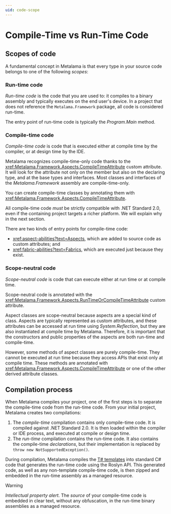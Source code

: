 ```yaml
---
uid: code-scope
---
```


# Compile-Time vs Run-Time Code

## Scopes of code

A fundamental concept in Metalama is that every type in your source code belongs to one of the following _scopes_:

### Run-time code

_Run-time code_ is the code that you are used to: it compiles to a binary assembly and typically executes on the end user's device. In a project that does not reference the `Metalama.Framework` package, all code is considered run-time.

The entry point of run-time code is typically the _Program.Main_ method.

### Compile-time code

_Compile-time code_ is code that is executed either at compile time by the compiler, or at design time by the IDE.

Metalama recognizes compile-time-only code thanks to the <xref:Metalama.Framework.Aspects.CompileTimeAttribute> custom attribute. It will look for the attribute not only on the member but also on the declaring type, and at the base types and interfaces. Most classes and interfaces of the _Metalama.Framework_ assembly are compile-time-only.

You can create compile-time classes by annotating them with <xref:Metalama.Framework.Aspects.CompileTimeAttribute>.

All compile-time code _must_ be strictly compatible with .NET Standard 2.0, even if the containing project targets a richer platform. We will explain why in the next section.

There are two kinds of entry points for compile-time code:

* <xref:aspect-abilities?text=Aspects>, which are added to source code as custom attributes; and
* <xref:fabric-abilities?text=Fabrics>, which are executed just because they exist.

### Scope-neutral code

_Scope-neutral code_ is code that can execute either at run time or at compile time.

Scope-neutral code is annotated with the <xref:Metalama.Framework.Aspects.RunTimeOrCompileTimeAttribute> custom attribute.

Aspect classes are scope-neutral because aspects are a special kind of class. Aspects are typically represented as custom attributes, and these attributes can be accessed at run time using _System.Reflection_, but they are also instantiated at compile time by Metalama. Therefore, it is important that the constructors and public properties of the aspects are both run-time and compile-time.

However, some methods of aspect classes are purely compile-time. They cannot be executed at run time because they access APIs that exist only at compile time. These methods are annotated with <xref:Metalama.Framework.Aspects.CompileTimeAttribute> or one of the other derived attribute classes.


## Compilation process

When Metalama compiles your project, one of the first steps is to separate the compile-time code from the run-time code. From your initial project, Metalama creates two compilations:

1. The _compile-time_ compilation contains only compile-time code. It is compiled against .NET Standard 2.0. It is then loaded within the compiler or IDE process, and executed at compile or design time.
2. The _run-time_ compilation contains the run-time code. It also contains the compile-time _declarations_, but their implementation is replaced by `throw new NotSupportedException()`.

During compilation, Metalama compiles the [T# templates](xref:templates) into standard C# code that generates the run-time code using the Roslyn API. This generated code, as well as any non-template compile-time code, is then zipped and embedded in the run-time assembly as a managed resource.

> [!WARNING]
> *Intellectual property alert.* The _source_ of your compile-time code is embedded in clear text, without any obfuscation, in the run-time binary assemblies as a managed resource.


